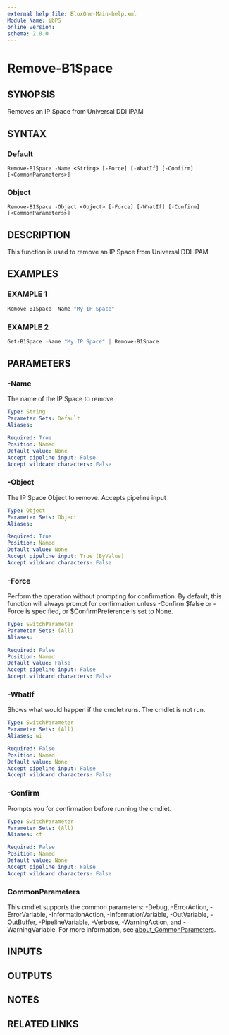 ```yaml
---
external help file: BloxOne-Main-help.xml
Module Name: ibPS
online version:
schema: 2.0.0
---
```


# Remove-B1Space

## SYNOPSIS
Removes an IP Space from Universal DDI IPAM

## SYNTAX

### Default
```
Remove-B1Space -Name <String> [-Force] [-WhatIf] [-Confirm] [<CommonParameters>]
```

### Object
```
Remove-B1Space -Object <Object> [-Force] [-WhatIf] [-Confirm] [<CommonParameters>]
```

## DESCRIPTION
This function is used to remove an IP Space from Universal DDI IPAM

## EXAMPLES

### EXAMPLE 1
```powershell
Remove-B1Space -Name "My IP Space"
```

### EXAMPLE 2
```powershell
Get-B1Space -Name "My IP Space" | Remove-B1Space
```

## PARAMETERS

### -Name
The name of the IP Space to remove

```yaml
Type: String
Parameter Sets: Default
Aliases:

Required: True
Position: Named
Default value: None
Accept pipeline input: False
Accept wildcard characters: False
```

### -Object
The IP Space Object to remove.
Accepts pipeline input

```yaml
Type: Object
Parameter Sets: Object
Aliases:

Required: True
Position: Named
Default value: None
Accept pipeline input: True (ByValue)
Accept wildcard characters: False
```

### -Force
Perform the operation without prompting for confirmation.
By default, this function will always prompt for confirmation unless -Confirm:$false or -Force is specified, or $ConfirmPreference is set to None.

```yaml
Type: SwitchParameter
Parameter Sets: (All)
Aliases:

Required: False
Position: Named
Default value: False
Accept pipeline input: False
Accept wildcard characters: False
```

### -WhatIf
Shows what would happen if the cmdlet runs.
The cmdlet is not run.

```yaml
Type: SwitchParameter
Parameter Sets: (All)
Aliases: wi

Required: False
Position: Named
Default value: None
Accept pipeline input: False
Accept wildcard characters: False
```

### -Confirm
Prompts you for confirmation before running the cmdlet.

```yaml
Type: SwitchParameter
Parameter Sets: (All)
Aliases: cf

Required: False
Position: Named
Default value: None
Accept pipeline input: False
Accept wildcard characters: False
```

### CommonParameters
This cmdlet supports the common parameters: -Debug, -ErrorAction, -ErrorVariable, -InformationAction, -InformationVariable, -OutVariable, -OutBuffer, -PipelineVariable, -Verbose, -WarningAction, and -WarningVariable. For more information, see [about_CommonParameters](http://go.microsoft.com/fwlink/?LinkID=113216).

## INPUTS

## OUTPUTS

## NOTES

## RELATED LINKS
